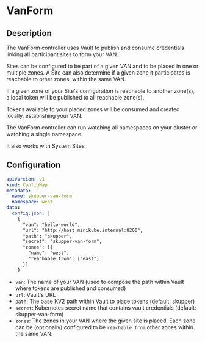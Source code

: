 # VanForm

## Description

The VanForm controller uses Vault to publish and consume credentials linking all participant sites to form your VAN.

Sites can be configured to be part of a given VAN and to be placed in one or multiple zones.
A Site can also determine if a given zone it participates is reachable to other zones, within the same VAN.

If a given zone of your Site's configuration is reachable to another zone(s), a local token will be published
to all reachable zone(s).

Tokens available to your placed zones will be consumed and created locally, establishing your VAN.

The VanForm controller can run watching all namespaces on your cluster or watching a single namespace.

It also works with System Sites.

## Configuration

```yaml
apiVersion: v1
kind: ConfigMap
metadata:
  name: skupper-van-form
  namespace: west
data:
  config.json: |
    {
      "van": "hello-world",
      "url": "http://host.minikube.internal:8200",
      "path": "skupper",
      "secret": "skupper-van-form",
      "zones": [{
        "name": "west",
        "reachable_from": ["east"]
      }]
    }
```

- `van`: The name of your VAN (used to compose the path within Vault where tokens are published and consumed)
- `url`: Vault's URL
- `path`: The base KV2 path within Vault to place tokens (default: skupper)
- `secret`: Kubernetes secret name that contains vault credentials (default: skupper-van-form)
- `zones`: The zones in your VAN where the given site is placed. Each zone can be (optionally) configured to be `reachable_from` other zones within the same VAN.
 
